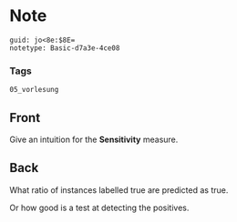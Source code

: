 # Note
```
guid: jo<8e:$8E=
notetype: Basic-d7a3e-4ce08
```

### Tags
```
05_vorlesung
```

## Front
Give an intuition for the <b>Sensitivity</b> measure.

## Back
What ratio of instances labelled true are predicted as true.
<div>
  Or how good is a test at detecting the positives.
</div>
